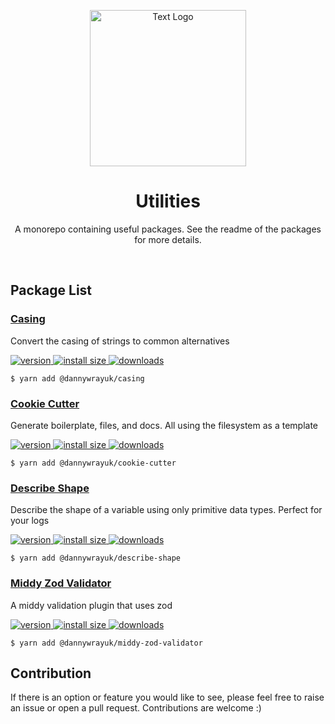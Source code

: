 <p align="center" >
 <img src="https://github.com/dannywrayuk/utilities/raw/main/assets/logo.svg" alt="Text Logo" width="250" />
</p>

<h1 align="center">Utilities</h1>
<p align="center">A monorepo containing useful packages. See the readme of the packages for more details.</p>

<br />

## Package List


### [Casing](https://github.com/dannywrayuk/utilities/tree/main/packages/casing/README.md)

Convert the casing of strings to common alternatives

<p>
  <a href="https://npmjs.org/package/@dannywrayuk/casing">
    <img src="https://img.shields.io/npm/v/@dannywrayuk/casing.svg" alt="version" />
  </a>
   <a href="https://bundlephobia.com/package/@dannywrayuk/casing">
    <img src="https://img.shields.io/bundlephobia/min/@dannywrayuk/casing.svg" alt="install size" />
  </a>
  <a href="https://npmjs.org/package/@dannywrayuk/casing">
    <img src="https://img.shields.io/npm/dm/@dannywrayuk/casing.svg" alt="downloads" />
  </a>
</p>

```
$ yarn add @dannywrayuk/casing
```


### [Cookie Cutter](https://github.com/dannywrayuk/utilities/tree/main/packages/cookie-cutter/README.md)

Generate boilerplate, files, and docs. All using the filesystem as a template

<p>
  <a href="https://npmjs.org/package/@dannywrayuk/cookie-cutter">
    <img src="https://img.shields.io/npm/v/@dannywrayuk/cookie-cutter.svg" alt="version" />
  </a>
   <a href="https://bundlephobia.com/package/@dannywrayuk/cookie-cutter">
    <img src="https://img.shields.io/bundlephobia/min/@dannywrayuk/cookie-cutter.svg" alt="install size" />
  </a>
  <a href="https://npmjs.org/package/@dannywrayuk/cookie-cutter">
    <img src="https://img.shields.io/npm/dm/@dannywrayuk/cookie-cutter.svg" alt="downloads" />
  </a>
</p>

```
$ yarn add @dannywrayuk/cookie-cutter
```


### [Describe Shape](https://github.com/dannywrayuk/utilities/tree/main/packages/describe-shape/README.md)

Describe the shape of a variable using only primitive data types. Perfect for your logs

<p>
  <a href="https://npmjs.org/package/@dannywrayuk/describe-shape">
    <img src="https://img.shields.io/npm/v/@dannywrayuk/describe-shape.svg" alt="version" />
  </a>
   <a href="https://bundlephobia.com/package/@dannywrayuk/describe-shape">
    <img src="https://img.shields.io/bundlephobia/min/@dannywrayuk/describe-shape.svg" alt="install size" />
  </a>
  <a href="https://npmjs.org/package/@dannywrayuk/describe-shape">
    <img src="https://img.shields.io/npm/dm/@dannywrayuk/describe-shape.svg" alt="downloads" />
  </a>
</p>

```
$ yarn add @dannywrayuk/describe-shape
```


### [Middy Zod Validator](https://github.com/dannywrayuk/utilities/tree/main/packages/middy-zod-validator/README.md)

A middy validation plugin that uses zod

<p>
  <a href="https://npmjs.org/package/@dannywrayuk/middy-zod-validator">
    <img src="https://img.shields.io/npm/v/@dannywrayuk/middy-zod-validator.svg" alt="version" />
  </a>
   <a href="https://bundlephobia.com/package/@dannywrayuk/middy-zod-validator">
    <img src="https://img.shields.io/bundlephobia/min/@dannywrayuk/middy-zod-validator.svg" alt="install size" />
  </a>
  <a href="https://npmjs.org/package/@dannywrayuk/middy-zod-validator">
    <img src="https://img.shields.io/npm/dm/@dannywrayuk/middy-zod-validator.svg" alt="downloads" />
  </a>
</p>

```
$ yarn add @dannywrayuk/middy-zod-validator
```


## Contribution

If there is an option or feature you would like to see, please feel free to raise an issue or open a pull request. Contributions are welcome :)

<!--

This readme was automatically generated using a [cookie-cutter template](https://github.com/dannywrayuk/utilities/tree/main/templates/readme/README.md). This is some metadata about the generation process, it's not very interesting to humans.

timestamp: 2024:02:20-13:51

packages_hash: b64745410c03a708659a78dcd64541e56da605204b962abd11b5b37df2077b40

-->
